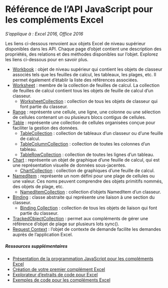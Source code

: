 # Référence de l’API JavaScript pour les compléments Excel

_S’applique à : Excel 2016, Office 2016_

Les liens ci-dessous renvoient aux objets Excel de niveau supérieur disponibles dans les API. Chaque page d’objet contient une description des propriétés, des relations et des méthodes disponibles sur l’objet. Explorez les liens ci-dessous pour en savoir plus.
	
* [Workbook](resources/workbook.md) : objet de niveau supérieur qui contient les objets de classeur associés tels que les feuilles de calcul, les tableaux, les plages, etc. Il permet également d’établir la liste des références associées. 
* [Worksheet](resources/worksheet.md) : membre de la collection de feuilles de calcul. La collection de feuilles de calcul contient tous les objets de feuille de calcul d’un classeur.
	* [WorksheetCollection](resources/worksheetcollection.md) : collection de tous les objets de classeur qui font partie du classeur. 
* [Range](resources/range.md) : représente une cellule, une ligne, une colonne ou une sélection de cellules contenant un ou plusieurs blocs contigus de cellules.  
* [Table](resources/table.md) : représente une collection de cellules organisées conçue pour faciliter la gestion des données. 
	* [TableCollection](resources/tablecollection.md) : collection de tableaux d’un classeur ou d’une feuille de calcul. 
	* [TableColumnCollection](resources/tablecolumncollection.md) : collection de toutes les colonnes d’un tableau. 
	* [TableRowCollection](resources/tablerowcollection.md) : collection de toutes les lignes d’un tableau. 
* [Chart](resources/chart.md) : représente un objet de graphique d’une feuille de calcul, qui est une représentation visuelle de données sous-jacentes.   
	* [ChartCollection](resources/chartcollection.md) : collection de graphiques d’une feuille de calcul.	
* [NamedItem](resources/nameditem.md) : représente un nom défini pour une plage de cellules ou une valeur. Ces noms peuvent comprendre des objets primitifs nommés, des objets de plage, etc.
	* [NamedItemCollection](resources/nameditemcollection.md) : collection d’objets NamedItem d’un classeur.
* [Binding](resources/binding.md) : classe abstraite qui représente une liaison à une section du classeur.
	* [Binding Collection](resources/bindingcollection.md) : collection de tous les objets de liaison qui font partie du classeur. 
* [TrackedObjectCollection](resources/trackedobjectscollection.md) : permet aux compléments de gérer une référence d’objet de plage sur plusieurs lots sync(). 
* [Request Context](resources/requestcontext.md) : l’objet de contexte de demande facilite les demandes auprès de l’application Excel.


##### Ressources supplémentaires

*  [Présentation de la programmation JavaScript pour les compléments Excel](excel-add-ins-programming-overview.md)
*  [Création de votre premier complément Excel](build-your-first-excel-add-in.md)
*  [Explorateur d’extraits de code pour Excel](http://officesnippetexplorer.azurewebsites.net/#/snippets/excel)
*  [Exemples de code pour les compléments Excel](excel-add-ins-code-samples.md) 


